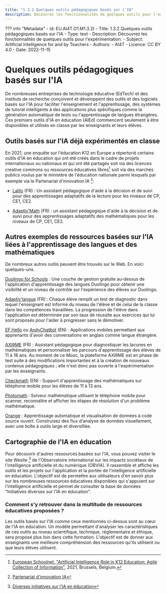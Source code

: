 ```yaml
---
title: "1.3.2 Quelques outils pédagogiques basés sur l'IA"
description: Découvrez les fonctionnalités de quelques outils pour l'expérimentation.
---
```

??? info "Metadata"
    - Id: EU.AI4T.O1.M1.3.2t
    - Title: 1.3.2 Quelques outils pédagogiques basés sur l'IA
    - Type: text
    - Description: Découvrez les fonctionnalités de quelques outils pour l'expérimentation.
    - Subject: Artificial Intelligence for and by Teachers
    - Authors:
        - AI4T 
    - Licence: CC BY 4.0
    - Date: 2022-11-15

# Quelques outils pédagogiques basés sur l'IA
De nombreuses entreprises de technologie éducative (EdTech) et des instituts de recherche conçoivent et développent des outils et des logiciels basés sur l'IA pour faciliter l'enseignement et l'apprentissage, des systèmes de tutorat intelligents à des applications plus spécifiques comme la génération automatique de tests ou l'apprentissage de langues étrangères. Ces premiers outils d'IA en éducation (AIEd) commencent seulement à être disponibles et utilisés en classe par les enseignants et leurs élèves.

## Outils basés sur l'IA déjà expérimentés en classe

En 2021, une enquête sur l'éducation K12 en Europe a répertorié certains outils d'IA en éducation qui ont été créés dans le cadre de projets internationaux ou nationaux et qui ont été partagés soit via des licences creative commons ou ressources éducatives libres[^1] soit via des marchés publics voulus par le ministère de l'éducation nationale parmi lesquels par exemple via le Partenariat d'innovation IA [^2]:

- [Lalilo](https://p2ia.lalilo.com/) (FR) : Un assistant pédagogique d'aide à la décision et de suivi pour des apprentissages adaptatifs de la lecture pour les niveaux de CP, CE1, CE2.

- [Adaptiv'Math](https://www.adaptivmath.fr/) (FR) : un assistant pédagogique d'aide à la décision et de suivi pour des apprentissages adaptatifs des mathématiques pour les niveaux de CP, CE1, CE2.

## Autres exemples de ressources basées sur l'IA liées à l'apprentissage des langues et des mathématiques
De nombreux autres outils peuvent être trouvés sur le Web. En voici quelques-uns.

[Duolingo for Schools](https://schools.duolingo.com) : Une couche de gestion gratuite au-dessus de l'application d'apprentissage des langues Duolingo pour obtenir une visibilité et un niveau de contrôle sur l'expérience des élèves sur Duolingo.

[Adaptiv'langue](https://specimen.adaptivlangue.evidenceb.com/) (FR) : Chaque élève remplit un test de diagnostic dans lequel l'enseignant est informé du niveau de l'élève et de celui de la classe dans les compétences travaillées. La progression de l'élève dans l'application est déterminée par son taux de réussite aux exercices qui lui sont proposés pour l'aider à progresser sans le démotiver.

[EF Hello](https://www.hello.ef.com/) ou [AndyChatbot](https://andychatbot.com/) (EN) : Applications mobiles permettant aux apprenants d'avoir des conversations en anglais comme langue étrangère.

[AXIθME](https://axiome.ai/) (FR) : Assistant pédagogique pour diagnostiquer les lacunes en mathématiques et personnaliser les parcours d'apprentissage des élèves de 11 à 18 ans.
Au moment de ce Mooc, la plateforme AXIθME est en phase de test suite à des modifications importantes et à la création de nouveaux contenus pédagogiques ; elle n'est donc pas ouverte à l'expérimentation par les enseignants.

[Checkmath](https://checkmath.com/) (EN) : Support d'apprentissage des mathématiques sur téléphone mobile pour les élèves de 11 à 13 ans.

[Photomath](https://photomath.com) : Solveur mathématique utilisant le téléphone mobile pour scanner, reconnaître et afficher les étapes de résolution d'un problème mathématique.

[Orange](https://orangedatamining.com/) : Apprentissage automatique et visualisation de données à code source ouvert. Construisez des flux d'analyse de données visuellement, avec une boîte à outils large et diversifiée.

## Cartographie de l'IA en éducation
Pour découvrir d'autres ressources basées sur l'IA, vous pouvez visiter le site Wesite [^3] de l'Observatoire international sur les impacts sociétaux de l'intelligence artificielle et du numérique (OBVIA). Il rassemble et affiche les outils et les projets sur l'application et la portée de l'intelligence artificielle en éducation. L'objectif est de permettre aux utilisateurs d'en savoir plus sur les nombreuses ressources éducatives disponibles qui s'appuient sur l'intelligence artificielle et permet de consulter la base de données "Initiatives diverses sur l'IA en éducation".

### Comment s'y retrouver dans la multitude de ressources éducatives proposées ?
Les outils basés sur l'IA comme ceux mentionnés ci-dessus sont au cœur de l'IA en éducation. Un modèle permettant d'analyser les caractéristiques de ces outils au niveau scientifique, technique, réglementaire et éthique, sera proposé plus loin dans cette formation. L'objectif est de donner aux enseignants une
meilleure compréhension des ressources qu'ils utilisent ou que leurs élèves utilisent.

[^1]: [European Schoolnet. "Artificial Intelligence Role in K12 Education: Agile Collection of Information"](http://resetedu.eu/wp-content/uploads/2021/11/4.-LIDIJA-KRALJ-Group-Discussion.pdf), 2021, Brussels, Belgium.

[^2]:[Partenariat d'innovation IA](https://eduscol.education.fr/1911/partenariat-d-innovation-et-intelligence-artificielle-p2ia)

[^3]:[Diverses initiatives sur l'IA en éducation](https://cartographieia.ca/en)
